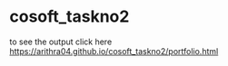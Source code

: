 # cosoft_taskno2
to see the output click here 
https://arithra04.github.io/cosoft_taskno2/portfolio.html
